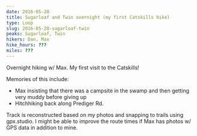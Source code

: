 ```yaml
---
date: 2016-05-28
title: Sugarloaf and Twin overnight (my first Catskills hike)
type: Loop
slug: 2016-05-28-sugarloaf-twin
peaks: Sugarloaf, Twin
hikers: Dan, Max
hike_hours: ???
miles: ???
---
```


Overnight hiking w/ Max. My first visit to the Catskills!

Memories of this include:

- Max insisting that there was a campsite in the swamp and then getting very muddy before giving up
- Hitchhiking back along Prediger Rd.

Track is reconstructed based on my photos and snapping to trails using gpx.studio. I might be able to improve the route times if Max has photos w/ GPS data in addition to mine.
